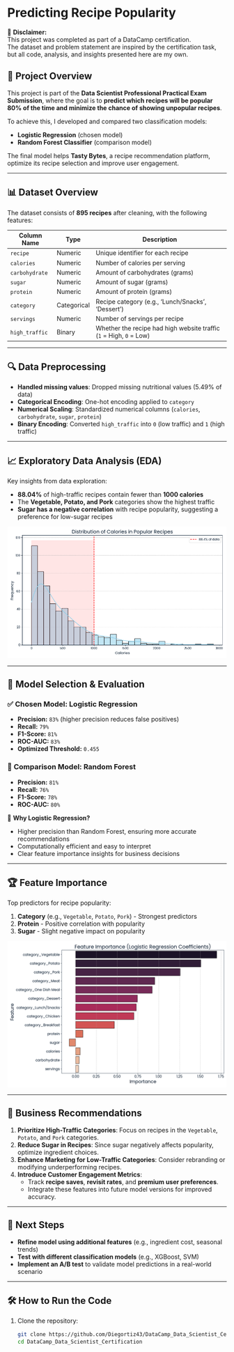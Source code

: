 # Predicting Recipe Popularity

📌 **Disclaimer:**  
This project was completed as part of a DataCamp certification.  
The dataset and problem statement are inspired by the certification task,  
but all code, analysis, and insights presented here are my own.  

## 📌 Project Overview
This project is part of the **Data Scientist Professional Practical Exam Submission**, where the goal is to **predict which recipes will be popular 80% of the time and minimize the chance of showing unpopular recipes**.

To achieve this, I developed and compared two classification models:
- **Logistic Regression** (chosen model)
- **Random Forest Classifier** (comparison model)

The final model helps **Tasty Bytes**, a recipe recommendation platform, optimize its recipe selection and improve user engagement.

---

## 📊 Dataset Overview
The dataset consists of **895 recipes** after cleaning, with the following features:

| Column Name   | Type       | Description |
|--------------|-----------|-------------|
| `recipe`     | Numeric   | Unique identifier for each recipe |
| `calories`   | Numeric   | Number of calories per serving |
| `carbohydrate` | Numeric | Amount of carbohydrates (grams) |
| `sugar`      | Numeric   | Amount of sugar (grams) |
| `protein`    | Numeric   | Amount of protein (grams) |
| `category`   | Categorical | Recipe category (e.g., ‘Lunch/Snacks’, ‘Dessert’) |
| `servings`   | Numeric   | Number of servings per recipe |
| `high_traffic` | Binary  | Whether the recipe had high website traffic (`1` = High, `0` = Low) |

---

## 🔍 Data Preprocessing
- **Handled missing values**: Dropped missing nutritional values (5.49% of data)
- **Categorical Encoding**: One-hot encoding applied to `category`
- **Numerical Scaling**: Standardized numerical columns (`calories`, `carbohydrate`, `sugar`, `protein`)
- **Binary Encoding**: Converted `high_traffic` into `0` (low traffic) and `1` (high traffic)

---

## 📈 Exploratory Data Analysis (EDA)
Key insights from data exploration:
- **88.04%** of high-traffic recipes contain fewer than **1000 calories**
- The **Vegetable, Potato, and Pork** categories show the highest traffic
- **Sugar has a negative correlation** with recipe popularity, suggesting a preference for low-sugar recipes

![Distribution of Calories](assets/calories_distribution.png)

---

## 🤖 Model Selection & Evaluation
### ✅ **Chosen Model: Logistic Regression**
- **Precision:** `83%` (higher precision reduces false positives)
- **Recall:** `79%`
- **F1-Score:** `81%`
- **ROC-AUC:** `83%`
- **Optimized Threshold:** `0.455`

### 🔄 **Comparison Model: Random Forest**
- **Precision:** `81%`
- **Recall:** `76%`
- **F1-Score:** `78%`
- **ROC-AUC:** `80%`

📌 **Why Logistic Regression?**
- Higher precision than Random Forest, ensuring more accurate recommendations
- Computationally efficient and easy to interpret
- Clear feature importance insights for business decisions

---

## 🏆 Feature Importance
Top predictors for recipe popularity:
1. **Category** (e.g., `Vegetable`, `Potato`, `Pork`) - Strongest predictors
2. **Protein** - Positive correlation with popularity
3. **Sugar** - Slight negative impact on popularity

![Feature Importance](assets/feature_importance.png)

---

## 📌 Business Recommendations
1. **Prioritize High-Traffic Categories**: Focus on recipes in the `Vegetable`, `Potato`, and `Pork` categories.
2. **Reduce Sugar in Recipes**: Since sugar negatively affects popularity, optimize ingredient choices.
3. **Enhance Marketing for Low-Traffic Categories**: Consider rebranding or modifying underperforming recipes.
4. **Introduce Customer Engagement Metrics**:
   - Track **recipe saves**, **revisit rates**, and **premium user preferences**.
   - Integrate these features into future model versions for improved accuracy.

---

## 🚀 Next Steps
- **Refine model using additional features** (e.g., ingredient cost, seasonal trends)
- **Test with different classification models** (e.g., XGBoost, SVM)
- **Implement an A/B test** to validate model predictions in a real-world scenario

---

## 🛠️ How to Run the Code
1. Clone the repository:
   ```bash
   git clone https://github.com/Diegortiz43/DataCamp_Data_Scientist_Certification.git
   cd DataCamp_Data_Scientist_Certification
